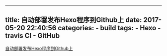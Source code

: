 
---
title: 自动部署发布Hexo程序到Github上
date: 2017-05-20 22:40:56
categories:
    - build
tags: 
    - Hexo
    - travis CI
    - GitHub
---

[自动部署发布Hexo程序到Github上](http://blog.csdn.net/woblog/article/details/51319364)
<!--more-->
